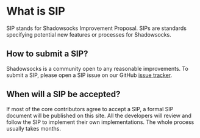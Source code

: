 # What is SIP

SIP stands for Shadowsocks Improvement Proposal. SIPs are standards specifying potential new features or processes for Shadowsocks.

## How to submit a SIP?

Shadowsocks is a community open to any reasonable improvements. To submit a SIP, please open a SIP issue on our GitHub [issue tracker](https://github.com/shadowsocks/shadowsocks-org/issues).

## When will a SIP be accepted?

If most of the core contributors agree to accept a SIP, a formal SIP document will be published on this site. All the developers will review and follow the SIP to implement their own implementations. The whole process usually takes months.
